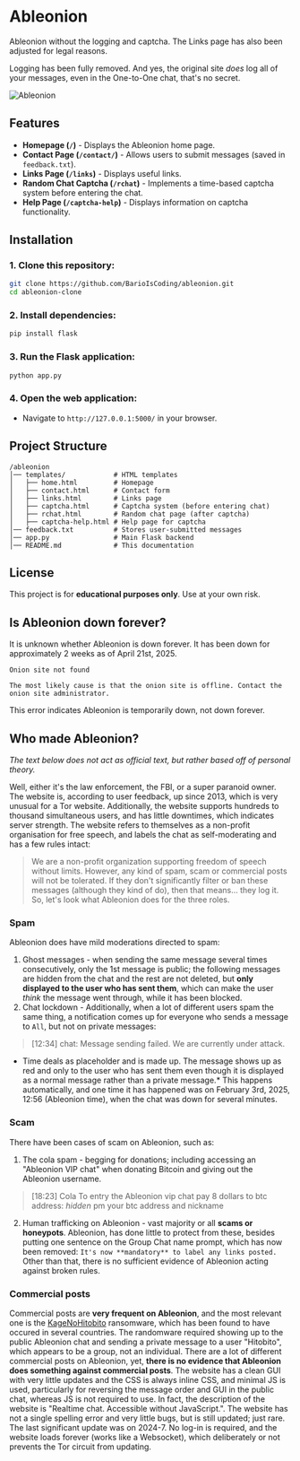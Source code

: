 # Ableonion
Ableonion without the logging and captcha.
The Links page has also been adjusted for legal reasons.

Logging has been fully removed.
And yes, the original site *does* log all of your messages, even in the One-to-One chat, that's no secret.

![Ableonion](https://i.ibb.co/8DZDBDYx/Ableonion.png)

## Features
- **Homepage (`/`)** - Displays the Ableonion home page.
- **Contact Page (`/contact/`)** - Allows users to submit messages (saved in `feedback.txt`).
- **Links Page (`/links`)** - Displays useful links.
- **Random Chat Captcha (`/rchat`)** - Implements a time-based captcha system before entering the chat.
- **Help Page (`/captcha-help`)** - Displays information on captcha functionality.

## Installation
### 1. Clone this repository:
```sh
git clone https://github.com/BarioIsCoding/ableonion.git
cd ableonion-clone
```

### 2. Install dependencies:
```sh
pip install flask
```

### 3. Run the Flask application:
```sh
python app.py
```

### 4. Open the web application:
- Navigate to `http://127.0.0.1:5000/` in your browser.

## Project Structure
```
/ableonion
│── templates/            # HTML templates
│   ├── home.html         # Homepage
│   ├── contact.html      # Contact form
│   ├── links.html        # Links page
│   ├── captcha.html      # Captcha system (before entering chat)
│   ├── rchat.html        # Random chat page (after captcha)
│   ├── captcha-help.html # Help page for captcha
│── feedback.txt          # Stores user-submitted messages
│── app.py                # Main Flask backend
│── README.md             # This documentation
```

## License
This project is for **educational purposes only**. Use at your own risk.

## Is Ableonion down forever?
It is unknown whether Ableonion is down forever. It has been down for approximately 2 weeks as of April 21st, 2025. 
```
Onion site not found

The most likely cause is that the onion site is offline. Contact the onion site administrator.
```
This error indicates Ableonion is temporarily down, not down forever.

## Who made Ableonion?
*The text below does not act as official text, but rather based off of personal theory.*

Well, either it's the law enforcement, the FBI, or a super paranoid owner.
The website is, according to user feedback, up since 2013, which is very unusual for a Tor website. Additionally, the website supports hundreds to thousand simultaneous users, and has little downtimes, which indicates server strength. The website refers to themselves as a non-profit organisation for free speech, and labels the chat as self-moderating and has a few rules intact:
> We are a non-profit organization supporting freedom of speech without limits. However, any kind of spam, scam or commercial posts will not be tolerated.
If they don't significantly filter or ban these messages (although they kind of do), then that means... they log it. So, let's look what Ableonion does for the three roles.
### **Spam**
Ableonion does have mild moderations directed to spam:
1. Ghost messages - when sending the same message several times consecutively, only the 1st message is public; the following messages are hidden from the chat and the rest are not deleted, but **only displayed to the user who has sent them**, which can make the user *think* the message went through, while it has been blocked. 
2. Chat lockdown - Additionally, when a lot of different users spam the same thing, a notification comes up for everyone who sends a message to `All`, but not on private messages:
> [12:34] chat:
> Message sending failed. We are currently under attack.
* Time deals as placeholder and is made up. The message shows up as red and only to the user who has sent them even though it is displayed as a normal message rather than a private message.*
This happens automatically, and one time it has happened was on February 3rd, 2025, 12:56 (Ableonion time), when the chat was down for several minutes.
### **Scam**
There have been cases of scam on Ableonion, such as:
1. The cola spam - begging for donations; including accessing an "Ableonion VIP chat" when donating Bitcoin and giving out the Ableonion username.
> [18:23] Cola 
To entry the Ableonion vip chat pay 8 dollars to btc address: *hidden* pm your btc address and nickname
2. Human trafficking on Ableonion - vast majority or all **scams or honeypots**.
Ableonion, has done little to protect from these, besides putting one sentence on the Group Chat name prompt, which has now been removed:
`It's now **mandatory** to label any links posted.`
Other than that, there is no sufficient evidence of Ableonion acting against broken rules.
### **Commercial posts**
Commercial posts are **very frequent on Ableonion**, and the most relevant one is the [KageNoHitobito](https://www.fortinet.com/blog/threat-research/ransomware-roundup-keganohitobito-and-donex) ransomware, which has been found to have occured in several countries. The randomware required showing up to the public Ableonion chat and sending a private message to a user "Hitobito", which appears to be a group, not an individual.
There are a lot of different commercial posts on Ableonion, yet, **there is no evidence that Ableonion does something against commercial posts**.
The website has a clean GUI with very little updates and the CSS is always inline CSS, and minimal JS is used, particularly for reversing the message order and GUI in the public chat, whereas JS is not required to use. In fact, the description of the website is "Realtime chat. Accessible without JavaScript.". The website has not a single spelling error and very little bugs, but is still updated; just rare. The last significant update was on 2024-7. No log-in is required, and the website loads forever (works like a Websocket), which deliberately or not prevents the Tor circuit from updating.
